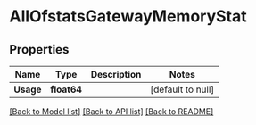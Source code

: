 # AllOfstatsGatewayMemoryStat

## Properties
Name | Type | Description | Notes
------------ | ------------- | ------------- | -------------
**Usage** | **float64** |  | [default to null]

[[Back to Model list]](../README.md#documentation-for-models) [[Back to API list]](../README.md#documentation-for-api-endpoints) [[Back to README]](../README.md)

